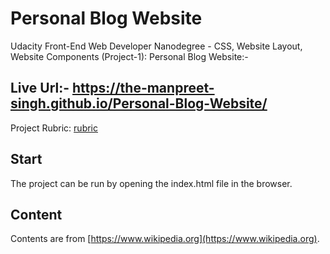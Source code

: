 # Personal Blog Website

Udacity Front-End Web Developer Nanodegree - CSS, Website Layout, Website Components (Project-1): Personal Blog Website:-

## Live Url:- https://the-manpreet-singh.github.io/Personal-Blog-Website/

Project Rubric: [rubric](https://review.udacity.com/#!/rubrics/2667/view)

## Start

The project can be run by opening the index.html file in the browser.

## Content

Contents are from [https://www.wikipedia.org](https://www.wikipedia.org).
